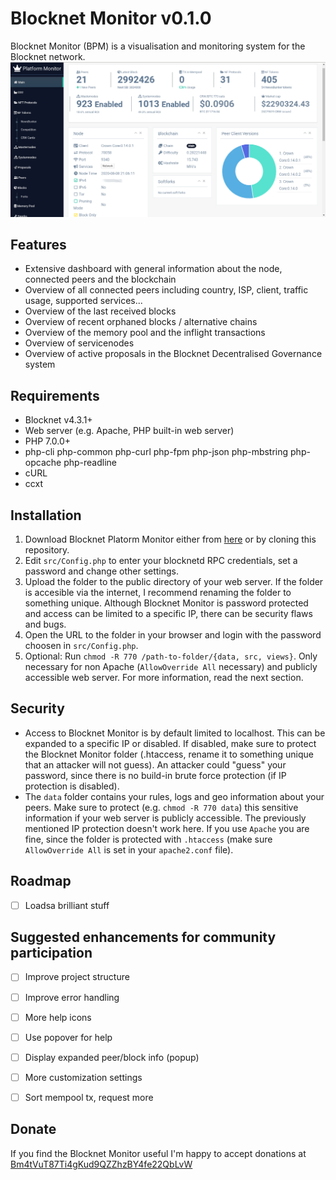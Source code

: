# Blocknet Monitor v0.1.0

Blocknet Monitor (BPM) is a visualisation and monitoring system for the Blocknet network.
![](assets/images/cpm_screenshot.png)


## Features

* Extensive dashboard with general information about the node, connected peers and the blockchain
* Overview of all connected peers including country, ISP, client, traffic usage, supported services...
* Overview of the last received blocks
* Overview of recent orphaned blocks / alternative chains
* Overview of the memory pool and the inflight transactions
* Overview of servicenodes
* Overview of active proposals in the Blocknet Decentralised Governance system


## Requirements

* Blocknet v4.3.1+
* Web server (e.g. Apache, PHP built-in web server)
* PHP 7.0.0+
*   php-cli php-common php-curl php-fpm php-json php-mbstring php-opcache php-readline
* cURL
* ccxt


## Installation

1. Download Blocknet Platorm Monitor either from [here](https://github.com/walkjivefly/blocknet-monitor/releases) or by cloning this  repository.
2. Edit `src/Config.php` to enter your blocknetd RPC credentials, set a password and change other settings.
3. Upload the folder to the public directory of your web server. If the folder is accesible via the internet, I recommend renaming the folder to something unique. Although Blocknet Monitor is password protected and access can be limited to a specific IP, there can be security flaws and bugs.
4. Open the URL to the folder in your browser and login with the password choosen in `src/Config.php`.
5. Optional: Run `chmod -R 770 /path-to-folder/{data, src, views}`. Only necessary for non Apache (`AllowOverride All` necessary) and publicly accessible web server. For more information, read the next section.


## Security
 
* Access to Blocknet Monitor is by default limited to localhost. This can be expanded to a specific IP or disabled. If disabled, make sure to protect the Blocknet Monitor folder (.htaccess, rename it to something unique 
that an attacker will not guess). An attacker could "guess" your password, since there is no build-in brute force protection (if IP protection is disabled).
* The `data` folder contains your rules, logs and geo information about your peers. Make sure to protect (e.g. `chmod -R 770 data`) this sensitive information if your web server is publicly accessible. The previously mentioned
IP protection doesn't work here. If you use `Apache` you are fine, since the folder is protected with `.htaccess` (make sure `AllowOverride All` is set in your `apache2.conf` file).


## Roadmap

- [ ] Loadsa brilliant stuff 


## Suggested enhancements for community participation

- [ ] Improve project structure
- [ ] Improve error handling
- [ ] More help icons
- [ ] Use popover for help
- [ ] Display expanded peer/block info (popup)
- [ ] More customization settings
- [ ] Sort mempool tx, request more



## Donate

If you find the Blocknet Monitor useful I'm happy to accept donations at 
[Bm4tVuT87Ti4gKud9QZZhzBY4fe22QbLvW](https://chainz.cryptoid.info/block/search.dws?q=Bm4tVuT87Ti4gKud9QZZhzBY4fe22QbLvW)

